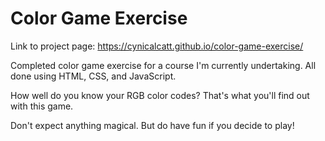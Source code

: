 # Color Game Exercise
Link to project page: https://cynicalcatt.github.io/color-game-exercise/

Completed color game exercise for a course I'm currently undertaking. All done using HTML, CSS, and JavaScript.

How well do you know your RGB color codes? That's what you'll find out with this game.

Don't expect anything magical. But do have fun if you decide to play!
